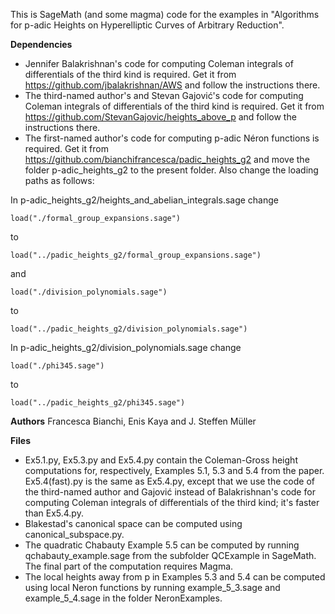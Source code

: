 This is SageMath (and some magma) code for the examples in "Algorithms for p-adic Heights on Hyperelliptic Curves of Arbitrary Reduction".

**Dependencies**

* Jennifer Balakrishnan's code for computing Coleman integrals of differentials of the third kind is required. Get it from https://github.com/jbalakrishnan/AWS and follow the instructions there.
* The third-named author's and Stevan Gajović's code for computing Coleman integrals of differentials of the third kind is required. Get it from https://github.com/StevanGajovic/heights_above_p and follow the instructions there.
* The first-named author's code for computing p-adic Néron functions is required. Get it from https://github.com/bianchifrancesca/padic_heights_g2 and move the folder p-adic_heights_g2 to the present folder. Also change the loading paths as follows:

In p-adic_heights_g2/heights_and_abelian_integrals.sage change
    
```load("./formal_group_expansions.sage")``` 

to

  ```load("../padic_heights_g2/formal_group_expansions.sage")```
  
and

  ```load("./division_polynomials.sage")```
  
to

  ```load("../padic_heights_g2/division_polynomials.sage")```
  
In p-adic_heights_g2/division_polynomials.sage change 

```load("./phi345.sage")```

to  

```load("../padic_heights_g2/phi345.sage")```

**Authors**
Francesca Bianchi, Enis Kaya and J. Steffen Müller

**Files**

* Ex5.1.py, Ex5.3.py and Ex5.4.py contain the Coleman-Gross height computations for, respectively, Examples 5.1, 5.3 and 5.4 from the paper. Ex5.4(fast).py is the same as Ex5.4.py, except that we use the code of the third-named author and Gajović instead of Balakrishnan's code for computing Coleman integrals of differentials of the third kind; it's faster than Ex5.4.py.
* Blakestad's canonical space can be computed using canonical_subspace.py.
* The quadratic Chabauty Example 5.5 can be computed by running qchabauty_example.sage from the subfolder QCExample in SageMath. The final part of the computation requires Magma.
* The local heights away from p in Examples 5.3 and 5.4 can be computed using local Neron functions by running example_5_3.sage and example_5_4.sage in the folder NeronExamples.

